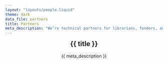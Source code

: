 ```yaml
---
layout: "layouts/people.liquid"
theme: dark
data_file: partners
title: Partners
meta_description: "We’re technical partners for librarians, funders, and open advocates. They inspire and guide what we do, and working in deep collaboration we do our best work. If you’d like to partner with us get in touch with a problem you have."
---
```


<section class="section section--half">
  <div class="row">
    <header class="col col--1of3" data-aos="fade-up">
      <h1 style="margin-top: var(--space-sm);">{{ title }}</h1>
      <p>{{ meta_description }}</p>
    </header>

  </div>
</section>

